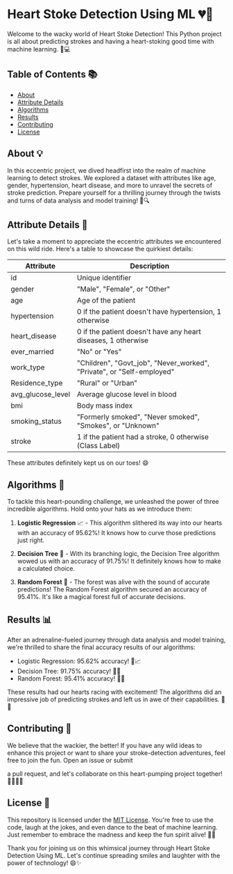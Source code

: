 # Heart Stoke Detection Using ML 💔🧠

Welcome to the wacky world of Heart Stoke Detection! This Python project is all about predicting strokes and having a heart-stoking good time with machine learning. 🎢💻

## Table of Contents 📚

- [About](#about)
- [Attribute Details](#attribute-details)
- [Algorithms](#algorithms)
- [Results](#results)
- [Contributing](#contributing)
- [License](#license)

## About 💡

In this eccentric project, we dived headfirst into the realm of machine learning to detect strokes. We explored a dataset with attributes like age, gender, hypertension, heart disease, and more to unravel the secrets of stroke prediction. Prepare yourself for a thrilling journey through the twists and turns of data analysis and model training! 🎢🔍

## Attribute Details 📝

Let's take a moment to appreciate the eccentric attributes we encountered on this wild ride. Here's a table to showcase the quirkiest details:

| Attribute          | Description                                          |
| ------------------ | ---------------------------------------------------- |
| id                 | Unique identifier                                    |
| gender             | "Male", "Female", or "Other"                         |
| age                | Age of the patient                                   |
| hypertension       | 0 if the patient doesn't have hypertension, 1 otherwise |
| heart_disease      | 0 if the patient doesn't have any heart diseases, 1 otherwise |
| ever_married       | "No" or "Yes"                                        |
| work_type          | "Children", "Govt_job", "Never_worked", "Private", or "Self-employed" |
| Residence_type     | "Rural" or "Urban"                                   |
| avg_glucose_level  | Average glucose level in blood                       |
| bmi                | Body mass index                                      |
| smoking_status     | "Formerly smoked", "Never smoked", "Smokes", or "Unknown" |
| stroke             | 1 if the patient had a stroke, 0 otherwise (Class Label) |

These attributes definitely kept us on our toes! 😄

## Algorithms 🧪

To tackle this heart-pounding challenge, we unleashed the power of three incredible algorithms. Hold onto your hats as we introduce them:

1. **Logistic Regression** 📈 - This algorithm slithered its way into our hearts with an accuracy of 95.62%! It knows how to curve those predictions just right.

2. **Decision Tree** 🌳 - With its branching logic, the Decision Tree algorithm wowed us with an accuracy of 91.75%! It definitely knows how to make a calculated choice.

3. **Random Forest** 🌲 - The forest was alive with the sound of accurate predictions! The Random Forest algorithm secured an accuracy of 95.41%. It's like a magical forest full of accurate decisions.

## Results 📊

After an adrenaline-fueled journey through data analysis and model training, we're thrilled to share the final accuracy results of our algorithms:

- Logistic Regression: 95.62% accuracy! 🎉📈
- Decision Tree: 91.75% accuracy! 🌳✨
- Random Forest: 95.41% accuracy! 🌲🔮

These results had our hearts racing with excitement! The algorithms did an impressive job of predicting strokes and left us in awe of their capabilities. 💓💥

## Contributing 🤝

We believe that the wackier, the better! If you have any wild ideas to enhance this project or want to share your stroke-detection adventures, feel free to join the fun. Open an issue or submit

 a pull request, and let's collaborate on this heart-pumping project together! 👩‍💻👨‍💻

## License 📜

This repository is licensed under the [MIT License](LICENSE). You're free to use the code, laugh at the jokes, and even dance to the beat of machine learning. Just remember to embrace the madness and keep the fun spirit alive! 🕺💃

Thank you for joining us on this whimsical journey through Heart Stoke Detection Using ML. Let's continue spreading smiles and laughter with the power of technology! 😄✨
